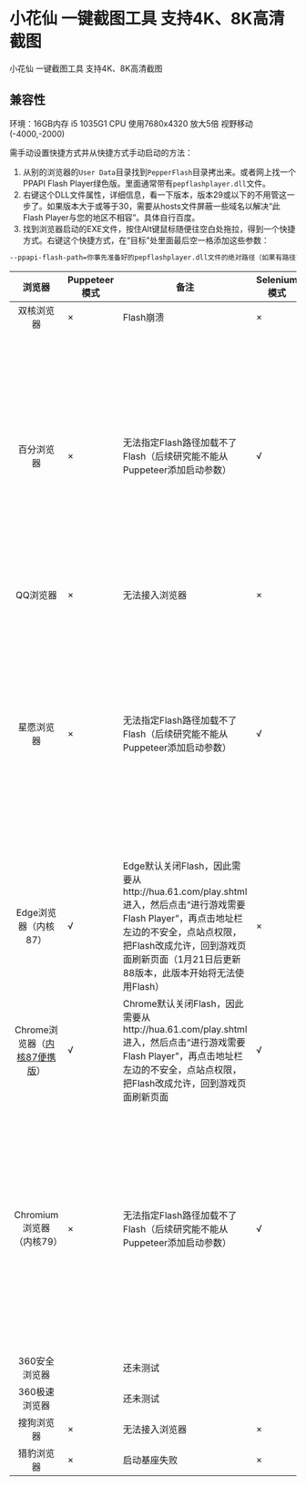 # 小花仙 一键截图工具 支持4K、8K高清截图
小花仙 一键截图工具 支持4K、8K高清截图
## 兼容性
环境：16GB内存 i5 1035G1 CPU 使用7680x4320 放大5倍 视野移动 (-4000,-2000)

需手动设置快捷方式并从快捷方式手动启动的方法：
1. 从别的浏览器的```User Data```目录找到```PepperFlash```目录拷出来。或者网上找一个PPAPI Flash Player绿色版。里面通常带有```pepflashplayer.dll```文件。
2. 右键这个DLL文件属性，详细信息，看一下版本，版本29或以下的不用管这一步了。如果版本大于或等于30，需要从hosts文件屏蔽一些域名以解决“此Flash Player与您的地区不相容”。具体自行百度。
3. 找到浏览器启动的EXE文件，按住Alt键鼠标随便往空白处拖拉，得到一个快捷方式。右键这个快捷方式，在“目标”处里面最后空一格添加这些参数：
```bash
--ppapi-flash-path=你事先准备好的pepflashplayer.dll文件的绝对路径（如果有路径空格需要加双引号） --ppapi-flash-version=99.0.0.999 --remote-debugging-port=9222
```

| 浏览器      | Puppeteer模式 | 备注     | Selenium模式 | 备注     |
| :---:        |    ----   |          ---  | --- | --- |
| 双核浏览器<img width=400/>      | ×       | Flash崩溃   | × | Flash崩溃<img width=1800/> |
| 百分浏览器   | ×        |  无法指定Flash路径加载不了Flash（后续研究能不能从Puppeteer添加启动参数） | √ | 需手动设置快捷方式并从快捷方式手动启动，“启动浏览器按钮”无法指定Flash路径加载不了Flash（后续研究能不能从Selenium添加启动参数） |
| QQ浏览器 | × | 无法接入浏览器 | × | Flash崩溃
| 星愿浏览器 | × | 无法指定Flash路径加载不了Flash（后续研究能不能从Puppeteer添加启动参数） |  √ | 需手动设置快捷方式并从快捷方式手动启动，“启动浏览器按钮”无法指定Flash路径加载不了Flash（后续研究能不能从Selenium添加启动参数） |
| Edge浏览器（内核87） | √ | Edge默认关闭Flash，因此需要从http://hua.61.com/play.shtml 进入，然后点击“进行游戏需要Flash Player”，再点击地址栏左边的不安全，点站点权限，把Flash改成允许，回到游戏页面刷新页面（1月21日后更新88版本，此版本开始将无法使用Flash） | × | 无法接入浏览器（Edge谷歌内核版也需要专门的Edge驱动）
| Chrome浏览器（[内核87便携版](http://www.epinv.com/post/7888.html)）| √ | Chrome默认关闭Flash，因此需要从http://hua.61.com/play.shtml 进入，然后点击“进行游戏需要Flash Player”，再点击地址栏左边的不安全，点站点权限，把Flash改成允许，回到游戏页面刷新页面 | √ |  |
| Chromium浏览器（内核79） | × | 无法指定Flash路径加载不了Flash（后续研究能不能从Puppeteer添加启动参数） | √ | 需手动设置快捷方式并从快捷方式手动启动，“启动浏览器按钮”无法指定Flash路径加载不了Flash（后续研究能不能从Selenium添加启动参数） |
| 360安全浏览器 | | 还未测试 | | 还未测试 |
| 360极速浏览器 | | 还未测试 | | 还未测试 |
| 搜狗浏览器 | × | 无法接入浏览器 | × | 无法接入浏览器 |
| 猎豹浏览器 | × | 启动基座失败 | × | Flash崩溃 |

